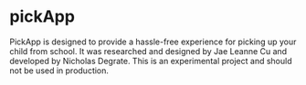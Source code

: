 # pickApp
PickApp is designed to provide a hassle-free experience for picking up your child from school. It was researched and designed by Jae Leanne Cu and developed by Nicholas Degrate. This is an experimental project and should not be used in production.

